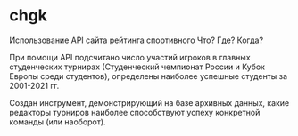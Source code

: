 # chgk
Использование API сайта рейтинга спортивного Что? Где? Когда?

При помощи  API подсчитано число участий игроков в главных студенческих турнирах (Студенческий чемпионат России и Кубок Европы среди студентов), определены наиболее успешные студенты за 2001-2021 гг.

Создан инструмент, демонстрирующий на базе архивных данных, какие редакторы турниров наиболее способствуют успеху конкретной команды (или наоборот).
